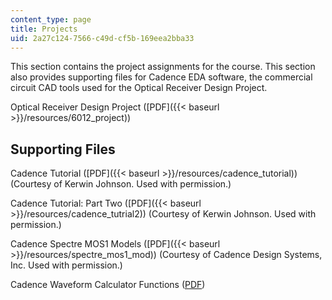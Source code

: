 ```yaml
---
content_type: page
title: Projects
uid: 2a27c124-7566-c49d-cf5b-169eea2bba33
---
```


This section contains the project assignments for the course. This section also provides supporting files for Cadence EDA software, the commercial circuit CAD tools used for the Optical Receiver Design Project.

Optical Receiver Design Project ([PDF]({{< baseurl >}}/resources/6012_project))

Supporting Files
----------------

Cadence Tutorial ([PDF]({{< baseurl >}}/resources/cadence_tutorial)) (Courtesy of Kerwin Johnson. Used with permission.)

Cadence Tutorial: Part Two ([PDF]({{< baseurl >}}/resources/cadence_tutrial2)) (Courtesy of Kerwin Johnson. Used with permission.)

Cadence Spectre MOS1 Models ([PDF]({{< baseurl >}}/resources/spectre_mos1_mod)) (Courtesy of Cadence Design Systems, Inc. Used with permission.)

Cadence Waveform Calculator Functions ([PDF](http://media.advico-microelectronics.com/documents/manuals/Calculator_Functions_Manual_100913.pdf))